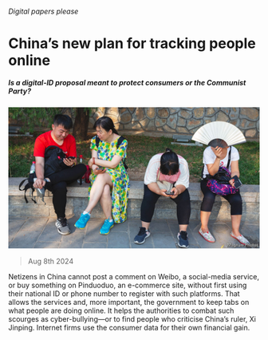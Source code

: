 ###### Digital papers please

# China’s new plan for tracking people online 

##### Is a digital-ID proposal meant to protect consumers or the Communist Party? 

![image](images/20240810_CNP002.jpg) 

> Aug 8th 2024 

Netizens in China cannot post a comment on Weibo, a social-media service, or buy something on Pinduoduo, an e-commerce site, without first using their national ID or phone number to register with such platforms. That allows the services and, more important, the government to keep tabs on what people are doing online. It helps the authorities to combat such scourges as cyber-bullying—or to find people who criticise China’s ruler, Xi Jinping. Internet firms use the consumer data for their own financial gain.

